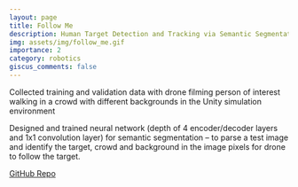 ```yaml
---
layout: page
title: Follow Me
description: Human Target Detection and Tracking via Semantic Segmentation
img: assets/img/follow_me.gif
importance: 2
category: robotics
giscus_comments: false
---
```


Collected training and validation data with drone filming person of interest walking in a crowd with different backgrounds in the Unity simulation environment

Designed and trained neural network (depth of 4 encoder/decoder layers and 1x1 convolution layer) for semantic segmentation – to parse a test image and identify the target, crowd and background in the image pixels for drone to follow the target.

<a href="https://github.com/caseycui/FollowMe">GitHub Repo</a>

